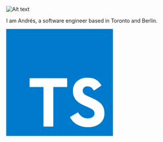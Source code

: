 ![ Alt text](assets/sayHi.gif)

I am Andrés, a software engineer based in Toronto and Berlin.

![ Alt text](assets/typescript.png)